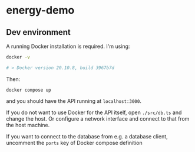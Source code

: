 # energy-demo

## Dev environment

A running Docker installation is required.
I'm using:

```sh
docker -v

# > Docker version 20.10.8, build 3967b7d
```

Then:

```
docker compose up
```

and you should have the API running at `localhost:3000`.

If you do not want to use Docker for the API itself, open `./src/db.ts` and change the host.
Or configure a network interface and connect to that from the host machine.

If you want to connect to the database from e.g. a database client, uncomment the `ports` key of Docker compose definition
